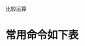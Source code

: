 比较运算

# 常用命令如下表
<style>
table th:first-of-type {
	width: 100px;
}
**关于文件类型的判断**

测试标志|代表意义|示例
--|:--|:--
-e	|判断文件是否存在|判断文件是否存在</p>test -e filename
-f	|该文件是否存在且为普通文件(file)|判断是否为普通文件</p>test -f filename && filetype="regulare file"
-d	|该文件是否存在且为目录(directory)|判断是否为目录</p>test -f filename && filetype="directory"

**关于数值的判断**

测试标志|代表意义|示例
--|:--|:--
-eq| 两数值相等 (equal)|test n1 -eq n2
-ne| 两数值不等 (not equal)|test n1 -ne n2
-gt| n1 大于 n2 (greater than)|test n1 -gt n2
-lt| n1 小于 n2 (less than)|test n1 -lt n2
-ge| n1 大于等于 n2 (greater than or equal)|test n1 -ge n2
-le| n1 小于等于 n2 (less than or equal)|test n1 -le n2

**关于字符串的判断**

测试标志|代表意义|示例
--|:--|:--
-z |判断字符串是否为空|test -z string 若 string 为空字串，则为 true
-n |判断字符串是否为非空|test -n string 若 string 为空字串，则为 false。注： -n 亦可省略
== |判断字符串是否相等|test str1 == str2	若相等，则返回 true
!= |判断字符串是否不等|test str1 != str2 若相等，则返回 false

**[ ... ] 判断符号**

除了利用test命令进行测试，还可以利用中括号[...]来进行判断。
如下两个操作具有相同的效果
```
 # 判断HOME变量是否为空字符串
 test -z "${HOME}" #方式一

 [ -z "${HOME}" ]  #方式二

```

**使用中括号[...]时需要注意：**

- 在中括号內的每个元件都需要有空白键来分隔；
- 在中括号內的变量，最好都以双引号括起来；
- 在中括号內的常量，最好都以单或双引号括起来。

```
[ "$HOME" == "$MAIL" ]
[□"$HOME"□==□"$MAIL"□]
 ↑       ↑  ↑       ↑
```

# test, [ … ], and [[ … ]]

test是shell的一条内建命令，[ … ]和test等效。
[[ … ]]是Bash在2.02版本中引入的增强型测试命令，'[['是一个关键字，不是shell命令
相比于test命令，[[ … ]]可以使用正则匹配，可以避免[ … ]产生的文件扩展和单词分离问题（
pathname expansion or word splitting）

```
# test, [ … ], and [[ … ]]类型测试
bash$ type test
test is a shell builtin
bash$ type '['
[ is a shell builtin
bash$ type '[['
[[ is a shell keyword
bash$ type ']]'
]] is a shell keyword
bash$ type ']'
bash: type: ]: not found
```
```
# [ … ]带来的文件扩展和单词分离问题
# 在当前目录下创建两个文件，分别为f.txt,f1.txt，将下面命令copy到shell脚本中执行
#!/bin/bash

if [ "filename" == f* ] # 执行时会解释成'[' filename == f1.txt f.txt ']'
then                    # 造成"[: 参数太多"的错误
    echo "[match]"
fi

if [[ "filename" == f* ]] # 正则匹配结果输出"[[match]]"
then
    echo "[[match]]"
fi

```

```
# [[...]]可以进行正确计算

# [[ Octal and hexadecimal evaluation ]]
# Thank you, Moritz Gronbach, for pointing this out.

decimal=15
octal=017   # = 15 (decimal)
hex=0x0f    # = 15 (decimal)

if [ "$decimal" -eq "$octal" ]
then
  echo "$decimal equals $octal"
else
  echo "$decimal is not equal to $octal"       # 15 is not equal to 017
fi          # Doesn't evaluate within [ single brackets ]!


if [[ "$decimal" -eq "$octal" ]]
then
  echo "$decimal equals $octal"                # 15 equals 017
else
  echo "$decimal is not equal to $octal"
fi      # Evaluates within [[ double brackets ]]!

if [[ "$decimal" -eq "$hex" ]]
then
  echo "$decimal equals $hex"                  # 15 equals 0x0f
else
  echo "$decimal is not equal to $hex"
fi      # [[ $hexadecimal ]] also evaluates!
```

参考文献：

http://linux.vbird.org/linux_basic/0340bashshell-scripts.php
https://tldp.org/LDP/abs/html/testconstructs.html
https://google.github.io/styleguide/shellguide.html#test----and---
